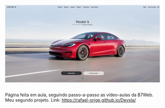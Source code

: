 <img src="image.png" />

##

Página feita em aula, seguindo passo-a-passo as vídeo-aulas da B7Web.
Meu segundo projeto.
Link: https://rafael-orige.github.io/Devsla/

